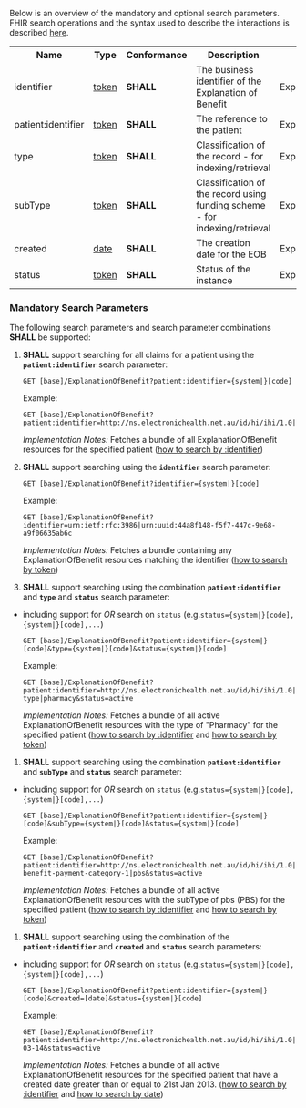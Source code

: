 Below is an overview of the mandatory and optional search parameters. FHIR search operations and the syntax used to describe the interactions is described <a href="http://hl7.org/fhir/R4/search.html">here</a>.

<table class="list" width="100%">
<tbody>
  <tr>
    <th>Name</th>
    <th>Type</th>
    <th>Conformance</th>
    <th>Description</th>
    <th>Path</th>
  </tr>
  <tr>
        <td>identifier</td>
        <td><a href="http://hl7.org/fhir/search.html#token">token</a></td>
        <td><b>SHALL</b></td>
        <td>The business identifier of the Explanation of Benefit</td>
        <td>ExplanationOfBenefit.identifier</td>
  </tr>
  <tr>
        <td>patient:identifier</td>
        <td><a href="https://build.fhir.org/search.html#token">token</a></td>
        <td><b>SHALL</b></td>
        <td>The reference to the patient</td>
        <td>ExplanationOfBenefit.patient.identifier</td>
  </tr>
  <tr>
        <td>type</td>
        <td><a href="http://hl7.org/fhir/search.html#token">token</a></td>
        <td><b>SHALL</b></td>
        <td>Classification of the record - for indexing/retrieval</td>
        <td>ExplanationOfBenefit.type</td>
  </tr>
  <tr>
        <td>subType</td>
        <td><a href="http://hl7.org/fhir/search.html#token">token</a></td>
        <td><b>SHALL</b></td>
        <td>Classification of the record using funding scheme - for indexing/retrieval</td>
        <td>ExplanationOfBenefit.subType</td>
  </tr>
  <tr>
        <td>created</td>
        <td><a href="http://hl7.org/fhir/search.html#date">date</a></td>
        <td><b>SHALL</b></td>
        <td>The creation date for the EOB</td>
        <td>ExplanationOfBenefit.created</td>
  </tr>
  <tr>
        <td>status</td>
        <td><a href="https://build.fhir.org/search.html#token">token</a></td>        
        <td><b>SHALL</b></td>
        <td>Status of the instance</td>
        <td>ExplanationOfBenefit.status</td>
  </tr>
 </tbody>
</table>


### Mandatory Search Parameters

The following search parameters and search parameter combinations **SHALL** be supported:

1. **SHALL** support searching for all claims for a patient using the **`patient:identifier`** search parameter:

    `GET [base]/ExplanationOfBenefit?patient:identifier={system|}[code]`

    Example:
    ~~~
    GET [base]/ExplanationOfBenefit?patient:identifier=http://ns.electronichealth.net.au/id/hi/ihi/1.0|8003608000228437
    ~~~
    *Implementation Notes:* Fetches a bundle of all ExplanationOfBenefit resources for the specified patient ([how to search by :identifier](http://hl7.org/fhir/R4/search.html#reference))


1. **SHALL** support searching using the **`identifier`** search parameter:

     `GET [base]/ExplanationOfBenefit?identifier={system|}[code]`

    Example:
    ~~~
    GET [base]/ExplanationOfBenefit?identifier=urn:ietf:rfc:3986|urn:uuid:44a8f148-f5f7-447c-9e68-a9f06635ab6c
    ~~~
     *Implementation Notes:* Fetches a bundle containing any ExplanationOfBenefit resources matching the identifier ([how to search by token](http://hl7.org/fhir/search.html#token))


1. **SHALL** support searching using the combination **`patient:identifier`** and **`type`** and **`status`** search parameter:
- including support for *OR* search on `status` (e.g.`status={system|}[code],{system|}[code],...`)

    `GET [base]/ExplanationOfBenefit?patient:identifier={system|}[code]&type={system|}[code]&status={system|}[code]`

    Example:
    ~~~
    GET [base]/ExplanationOfBenefit?patient:identifier=http://ns.electronichealth.net.au/id/hi/ihi/1.0|8003608000228437&type=http://terminology.hl7.org/CodeSystem/claim-type|pharmacy&status=active
    ~~~
    *Implementation Notes:* Fetches a bundle of all active ExplanationOfBenefit resources with the type of "Pharmacy" for the specified patient ([how to search by :identifier](http://hl7.org/fhir/R4/search.html#reference) and [how to search by token](http://hl7.org/fhir/search.html#token))


1. **SHALL** support searching using the combination **`patient:identifier`** and **`subType`** and **`status`** search parameter:
- including support for *OR* search on `status` (e.g.`status={system|}[code],{system|}[code],...`)

    `GET [base]/ExplanationOfBenefit?patient:identifier={system|}[code]&subType={system|}[code]&status={system|}[code]`

    Example:
    ~~~
    GET [base]/ExplanationOfBenefit?patient:identifier=http://ns.electronichealth.net.au/id/hi/ihi/1.0|8003608000228437&subType=https://healthterminologies.gov.au/fhir/CodeSystem/australian-benefit-payment-category-1|pbs&status=active
    ~~~
    *Implementation Notes:* Fetches a bundle of all active ExplanationOfBenefit resources with the subType of pbs (PBS) for the specified patient ([how to search by :identifier](http://hl7.org/fhir/R4/search.html#reference) and [how to search by token](http://hl7.org/fhir/search.html#token))


1. **SHALL** support searching using the combination of the **`patient:identifier`** and **`created`** and **`status`** search parameters:
- including support for *OR* search on `status` (e.g.`status={system|}[code],{system|}[code],...`)

    `GET [base]/ExplanationOfBenefit?patient:identifier={system|}[code]&created=[date]&status={system|}[code]`

    Example:
    ~~~
    GET [base]/ExplanationOfBenefit?patient:identifier=http://ns.electronichealth.net.au/id/hi/ihi/1.0|8003608000228437&created=ge2013-03-14&status=active
    ~~~
    *Implementation Notes:* Fetches a bundle of all active ExplanationOfBenefit resources for the specified patient that have a created date greater than or equal to 21st Jan 2013. ([how to search by :identifier](http://hl7.org/fhir/R4/search.html#reference) and [how to search by date](http://hl7.org/fhir/R4/search.html#date))
    